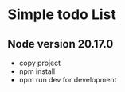 # Simple todo List

## Node version 20.17.0
- copy project
- npm install
- npm run dev for development